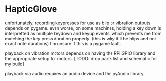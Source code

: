 # HapticGlove

unfortunately, recording keypresses for use as blip or vibration outputs depends on pygame.
even worse, on some machines, holding a key down is interpretted as multiple keydown and keyup 
events, which prevents me from matching the key press duration properly. (this is why it'll be
blips and not exact note durations) I'm unsure if this is a pygame fault.

playback on vibration motors depends on having the RPi.GPIO library and the appropriate setup for
motors. [TODO: drop parts list and schematic for my build]

playback via audio requires an audio device and the pyAudio library.
